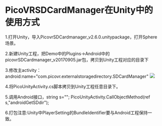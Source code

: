 # PicoVRSDCardManager在Unity中的使用方式

1.打开Unity，导入PicovrSDCardmanager_v2.6.0.unitypackage，打开Sphere场景。

2.新建Unity工程，把Demo中的Plugins->Android中的picovrSDCardmanager_v20170905.jar包，拷贝到Unity工程对应的目录下

3.修改主activity：android:name="com.picovr.externalstoragedirectory.SDCardManager"
![](https://github.com/PicoSupport/SDCardManager/blob/master/assets/01.png)

4.将PicoUnityActivity.cs脚本拷贝到Unity工程任意目录下。

5.调用Android接口，string s=""; PicoUnityActivity.CallObjectMethod<string>(ref
   s,"androidGetSDdir");

6.打包注意:Unity中PlayerSetting的BundleIdentifier要与Android工程保持一致。
